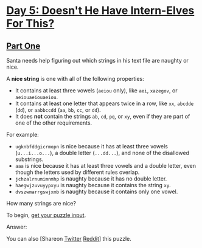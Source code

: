 
# [Day 5: Doesn't He Have Intern-Elves For This?](https://adventofcode.com/2015/day/5)

## [Part One](./typescript/part_one.ts)

Santa needs help figuring out which strings in his text file are naughty or nice.

A **nice string** is one with all of the following properties:


- It contains at least three vowels (`aeiou` only), like `aei`, `xazegov`, or `aeiouaeiouaeiou`.
- It contains at least one letter that appears twice in a row, like `xx`, `abcdde` (`dd`), or `aabbccdd` (`aa`, `bb`, `cc`, or `dd`).
- It does **not** contain the strings `ab`, `cd`, `pq`, or `xy`, even if they are part of one of the other requirements.

For example:


- `ugknbfddgicrmopn` is nice because it has at least three vowels (`u...i...o...`), a double letter (`...dd...`), and none of the disallowed substrings.
- `aaa` is nice because it has at least three vowels and a double letter, even though the letters used by different rules overlap.
- `jchzalrnumimnmhp` is naughty because it has no double letter.
- `haegwjzuvuyypxyu` is naughty because it contains the string `xy`.
- `dvszwmarrgswjxmb` is naughty because it contains only one vowel.

How many strings are nice?


To begin, [get your puzzle input](5/input).

Answer:  

You can also [Shareon
  [Twitter](https://twitter.com/intent/tweet?text=%22Doesn%27t+He+Have+Intern%2DElves+For+This%3F%22+%2D+Day+5+%2D+Advent+of+Code+2015&url=https%3A%2F%2Fadventofcode%2Ecom%2F2015%2Fday%2F5&related=ericwastl&hashtags=AdventOfCode)
  [Reddit](http://www.reddit.com/submit?url=https%3A%2F%2Fadventofcode%2Ecom%2F2015%2Fday%2F5&title=%22Doesn%27t+He+Have+Intern%2DElves+For+This%3F%22+%2D+Day+5+%2D+Advent+of+Code+2015)] this puzzle.

